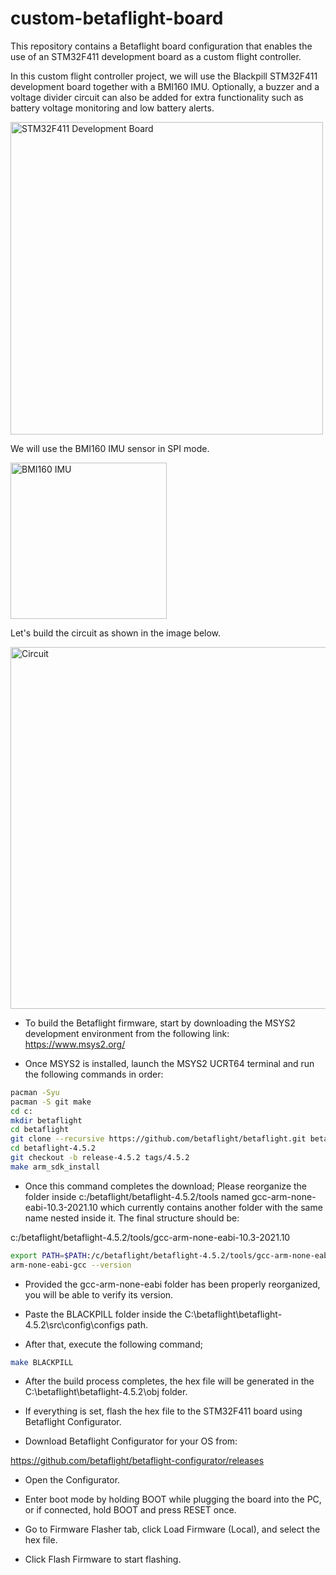 # custom-betaflight-board
This repository contains a Betaflight board configuration that enables the use of an STM32F411 development board as a custom flight controller.

In this custom flight controller project, we will use the Blackpill STM32F411 development board together with a BMI160 IMU. Optionally, a buzzer and a voltage divider circuit can also be added for extra functionality such as battery voltage monitoring and low battery alerts.

<img width="500" alt="STM32F411 Development Board" src="https://github.com/user-attachments/assets/8774815d-27a9-417e-8fad-c51c0a6979aa" />


We will use the BMI160 IMU sensor in SPI mode.

<img width="250" alt="BMI160 IMU" src="https://github.com/user-attachments/assets/24f1540d-35d0-487e-9cce-bbdc03423a39" />


Let's build the circuit as shown in the image below.

<img width="1428" height="579" alt="Circuit" src="https://github.com/user-attachments/assets/089f764d-74cd-4e8d-a9ed-436ffbaef7fb" />


* To build the Betaflight firmware, start by downloading the MSYS2 development environment from the following link: https://www.msys2.org/

* Once MSYS2 is installed, launch the MSYS2 UCRT64 terminal and run the following commands in order:

```bash
pacman -Syu
pacman -S git make
cd c:
mkdir betaflight
cd betaflight
git clone --recursive https://github.com/betaflight/betaflight.git betaflight-4.5.2
cd betaflight-4.5.2
git checkout -b release-4.5.2 tags/4.5.2
make arm_sdk_install
```

* Once this command completes the download; Please reorganize the folder inside c:/betaflight/betaflight-4.5.2/tools named gcc-arm-none-eabi-10.3-2021.10 which currently contains another folder with the same name nested inside it. The final structure should be:

c:/betaflight/betaflight-4.5.2/tools/gcc-arm-none-eabi-10.3-2021.10

```bash
export PATH=$PATH:/c/betaflight/betaflight-4.5.2/tools/gcc-arm-none-eabi-10.3-2021.10/bin
arm-none-eabi-gcc --version
```

* Provided the gcc-arm-none-eabi folder has been properly reorganized, you will be able to verify its version.

* Paste the BLACKPILL folder inside the C:\betaflight\betaflight-4.5.2\src\config\configs path.
  
* After that, execute the following command;

```bash
make BLACKPILL
```

* After the build process completes, the hex file will be generated in the C:\betaflight\betaflight-4.5.2\obj folder.

* If everything is set, flash the hex file to the STM32F411 board using Betaflight Configurator.

* Download Betaflight Configurator for your OS from:

https://github.com/betaflight/betaflight-configurator/releases

* Open the Configurator.

* Enter boot mode by holding BOOT while plugging the board into the PC, or if connected, hold BOOT and press RESET once.

* Go to Firmware Flasher tab, click Load Firmware (Local), and select the hex file.

* Click Flash Firmware to start flashing.





